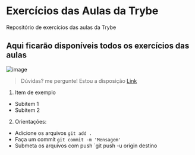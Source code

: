 # Exercícios das Aulas da Trybe
Repositório de exercícios das aulas da Trybe

## Aqui ficarão disponíveis todos os exercícios das aulas

![image](https://user-images.githubusercontent.com/11057411/90800659-5507fc00-e2eb-11ea-851f-263569e73961.png)

> Dúvidas? me pergunte! Estou a disposição
[Link](https://linkedin.com/in/dilenio)

1. Item de exemplo
  * Subitem 1
  * Subitem 2
  
2. Orientações:
 * Adicione os arquivos `git add .`
 * Faça um commit `git commit -m 'Mensagem'`
 * Submeta os arquivos com push `git push -u origin destino
